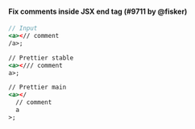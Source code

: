 #### Fix comments inside JSX end tag (#9711 by @fisker)

<!-- prettier-ignore -->
```jsx
// Input
<a><// comment
/a>;

// Prettier stable
<a></// comment
a>;

// Prettier main
<a></
  // comment
  a
>;
```
